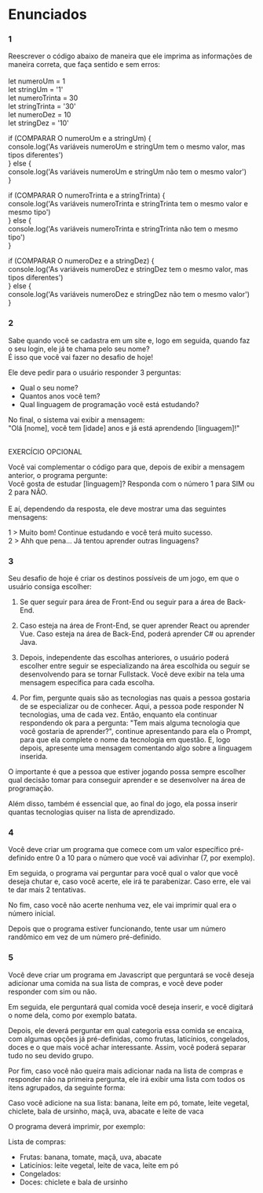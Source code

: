 <h1>Enunciados</h1>

<h3>1</h3>
<p>Reescrever o código abaixo de maneira que ele imprima as informações de maneira correta, que faça sentido e sem erros:</br></br>
let numeroUm = 1</br>
let stringUm = '1'</br>
let numeroTrinta = 30</br>
let stringTrinta = '30'</br>
let numeroDez = 10</br>
let stringDez = '10'</br>

if (COMPARAR O numeroUm e a stringUm) {</br>
  console.log('As variáveis numeroUm e stringUm tem o mesmo valor, mas tipos diferentes')</br>
} else {</br>
  console.log('As variáveis numeroUm e stringUm não tem o mesmo valor')</br>
}</br>

if (COMPARAR O numeroTrinta e a stringTrinta) {</br>
  console.log('As variáveis numeroTrinta e stringTrinta tem o mesmo valor e mesmo tipo')</br>
} else {</br>
  console.log('As variáveis numeroTrinta e stringTrinta não tem o mesmo tipo')</br>
}</br>

if (COMPARAR O numeroDez e a stringDez) {</br>
  console.log('As variáveis numeroDez e stringDez tem o mesmo valor, mas tipos diferentes')</br>
} else {</br>
  console.log('As variáveis numeroDez e stringDez não tem o mesmo valor')</br>
}</p>

<h3>2</h3>
<p>Sabe quando você se cadastra em um site e, logo em seguida, quando faz o seu login, ele já te chama pelo seu nome?</br>
É isso que você vai fazer no desafio de hoje!</br>

Ele deve pedir para o usuário responder 3 perguntas:
- Qual o seu nome?
- Quantos anos você tem?
- Qual linguagem de programação você está estudando?</br>

No final, o sistema vai exibir a mensagem:</br>
"Olá [nome], você tem [idade] anos e já está aprendendo [linguagem]!"</br></br>

EXERCÍCIO OPCIONAL

Você vai complementar o código para que, depois de exibir a mensagem anterior, o programa pergunte:</br>
Você gosta de estudar [linguagem]? Responda com o número 1 para SIM ou 2 para NÃO.</br></br>
E aí, dependendo da resposta, ele deve mostrar uma das seguintes mensagens:

1 > Muito bom! Continue estudando e você terá muito sucesso.</br>
2 > Ahh que pena... Já tentou aprender outras linguagens?</p>

<h3>3</h3>
<p>Seu desafio de hoje é criar os destinos possíveis de um jogo, em que o usuário consiga escolher:

1. Se quer seguir para área de Front-End ou seguir para a área de Back-End.

2. Caso esteja na área de Front-End, se quer aprender React ou aprender Vue. 
Caso esteja na área de Back-End, poderá aprender C# ou aprender Java.

3. Depois, independente das escolhas anteriores, o usuário poderá escolher entre seguir 
se especializando na área escolhida ou seguir se desenvolvendo para se tornar Fullstack. 
Você deve exibir na tela uma mensagem específica para cada escolha.

4. Por fim, pergunte quais são as tecnologias nas quais a pessoa gostaria de se especializar 
ou de conhecer. Aqui, a pessoa pode responder N tecnologias, uma de cada vez. Então, enquanto 
ela continuar respondendo ok para a pergunta: "Tem mais alguma tecnologia que você gostaria 
de aprender?", continue apresentando para ela o Prompt, para que ela complete o nome da tecnologia 
em questão. E, logo depois, apresente uma mensagem comentando algo sobre a linguagem inserida.

O importante é que a pessoa que estiver jogando possa sempre escolher qual decisão tomar para 
conseguir aprender e se desenvolver na área de programação.

Além disso, também é essencial que, ao final do jogo, ela possa inserir quantas tecnologias 
quiser na lista de aprendizado.
</p>

<h3>4</h3>
<p>Você deve criar um programa que comece com um valor específico pré-definido entre 0 a 10 para o número que você vai adivinhar (7, por exemplo).

Em seguida, o programa vai perguntar para você qual o valor que você deseja chutar e, caso você acerte, ele irá te parabenizar. Caso erre, ele vai te dar mais 2 tentativas.

No fim, caso você não acerte nenhuma vez, ele vai imprimir qual era o número inicial.

Depois que o programa estiver funcionando, tente usar um número randômico em vez de um número pré-definido.
</p>

<h3>5</h3>
<p>Você deve criar um programa em Javascript que perguntará se você deseja adicionar uma comida na sua lista de compras, 
  e você deve poder responder com sim ou não.

Em seguida, ele perguntará qual comida você deseja inserir, e você digitará o nome dela, como por exemplo batata.

Depois, ele deverá perguntar em qual categoria essa comida se encaixa, com algumas opções já pré-definidas, como frutas, laticínios, congelados, doces e o que mais você achar interessante. Assim, você poderá separar tudo no seu devido grupo.

Por fim, caso você não queira mais adicionar nada na lista de compras e responder não na primeira pergunta, ele irá exibir uma lista com todos os itens agrupados, da seguinte forma:

Caso você adicione na sua lista:
banana, leite em pó, tomate, leite vegetal, chiclete, bala de ursinho, maçã, uva, abacate e leite de vaca

O programa deverá imprimir, por exemplo:

Lista de compras:
- Frutas: banana, tomate, maçã, uva, abacate
- Laticínios: leite vegetal, leite de vaca, leite em pó
- Congelados:
- Doces: chiclete e bala de ursinho



</p>
